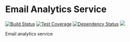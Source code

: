 # Email Analytics Service

[![Build Status](https://travis-ci.org/Financial-Times/email-analytics-service.svg?branch=master)](https://travis-ci.org/Financial-Times/email-analytics-service) [![Test Coverage](https://codeclimate.com/github/Financial-Times/email-analytics-service/badges/coverage.svg)](https://codeclimate.com/github/Financial-Times/email-analytics-service/coverage) [![Dependency Status](https://david-dm.org/Financial-Times/email-analytics-service.svg)](https://david-dm.org/Financial-Times/email-analytics-service) <a href="https://david-dm.org/Financial-Times/email-analytics-service#info=devDependencies" title="devDependency status"><img src="https://david-dm.org/Financial-Times/email-analytics-service/dev-status.svg"/></a>

Email analytics service
